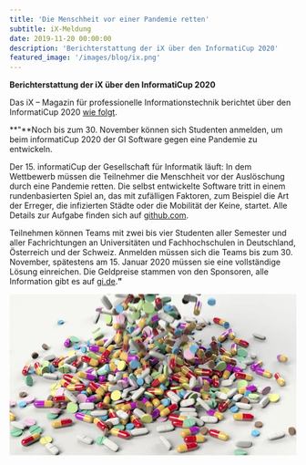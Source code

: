 ```yaml
---
title: 'Die Menschheit vor einer Pandemie retten'
subtitle: iX-Meldung
date: 2019-11-20 00:00:00
description: 'Berichterstattung der iX über den InformatiCup 2020'
featured_image: '/images/blog/ix.png'
---
```


**Berichterstattung der iX über den InformatiCup 2020**

Das iX – Magazin für professionelle Informationstechnik berichtet über den InformatiCup 2020 [wie folgt](https://www.heise.de/ix/meldung/15-informatiCup-der-GI-Die-Menschheit-vor-einer-Pandemie-retten-4592665.html).

**"**Noch bis zum 30. November können sich Studenten anmelden, um beim informatiCup 2020 der GI Software gegen eine Pandemie zu entwickeln.

Der 15. informatiCup der Gesellschaft für Informatik läuft: In dem Wettbewerb müssen die Teilnehmer die Menschheit vor der Auslöschung durch eine Pandemie retten. Die selbst entwickelte Software tritt in einem rundenbasierten Spiel an, das mit zufälligen Faktoren, zum Beispiel die Art der Erreger, die infizierten Städte oder die Mobilität der Keine, startet. Alle Details zur Aufgabe finden sich auf [github.com](https://github.com/InformatiCup/InformatiCup2020/blob/master/Pandemie.pdf).

Teilnehmen können Teams mit zwei bis vier Studenten aller Semester und aller Fachrichtungen an Universitäten und Fachhochschulen in Deutschland, Österreich und der Schweiz. Anmelden müssen sich die Teams bis zum 30. November, spätestens am 15. Januar 2020 müssen sie eine vollständige Lösung einreichen. Die Geldpreise stammen von den Sponsoren, alle Information gibt es auf [gi.de](https://gi.de/informaticup/).**"**

<div class="gallery" data-columns="1">
	<img src="/images/blog/pills.png">
</div>
